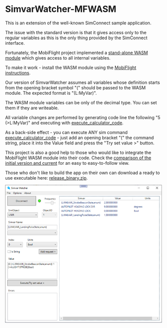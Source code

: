 # SimvarWatcher-MFWASM

This is an extension of the well-known SimConnect sample application.

The issue with the standard version is that it gives access only to the regular variables as this is the only thing provided by the SimConnect interface.

Fortunately, the MobiFlight project implemented a [stand-alone WASM module](https://github.com/Mobiflight/MobiFlight-WASM-Module) which gives access to all internal variables.

To make it work - install the WASM module using the [MobiFlight instructions](https://github.com/MobiFlight/MobiFlight-Connector/tree/main/MSFS2020-module).

Our version of SimvarWatcher assumes all variables whose definition starts from the opening bracket symbol "(" should be passed to the WASM module. The expected format is "(L:MyVar)".

The WASM module variables can be only of the decimal type. You can set them if they are writeable.

All variable changes are performed by generating code line the following "5 (>L:MyVar)" and executing with [execute_calculator_code](https://docs.flightsimulator.com/html/Programming_Tools/WASM/Gauge_API/execute_calculator_code.htm).

As a back-side effect - you can execute ANY sim command [execute_calculator_code](https://docs.flightsimulator.com/html/Programming_Tools/WASM/Gauge_API/execute_calculator_code.htm) - just add an opening bracket "(" the command string, place it into the Value field and press the "Try set value >" button.

This project is also a good help to those who would like to integrate the MobiFlight WASM module into their code. Check the [comparison of the initial version and current](https://github.com/rmaryan/SimvarWatcher-MFWASM/compare/original_simvarwatcher...master) for an easy to easy-to-follow view.

Those who don't like to build the app on their own can download a ready to use executable here: [release_binary.zip](Release/release_binary.zip).

![Main Window](main_window.png)
